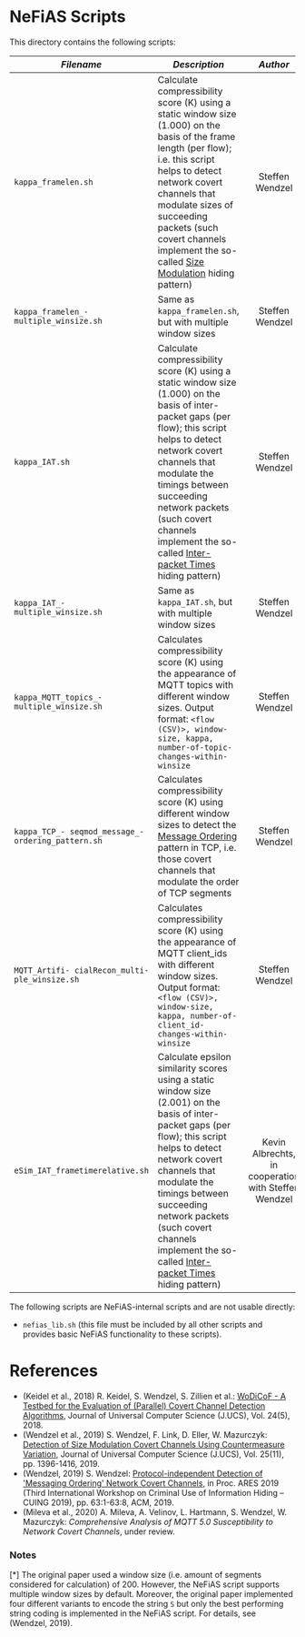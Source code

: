 # NeFiAS Scripts

This directory contains the following scripts:

| *Filename*        | *Description*  | *Author*      | *Comment/Reference* |
| ----------------- | -------------- |:-------------:|--------------------:|
| `kappa_framelen.sh` | Calculate compressibility score (K) using a static window size (1.000) on the basis of the frame length (per flow); i.e. this script helps to detect network covert channels that modulate sizes of succeeding packets (such covert channels implement the so-called [Size Modulation](http://ih-patterns.blogspot.com/p/p1-size-modulation-pattern.html) hiding pattern) | Steffen Wendzel | see documentation; essentially the same as explained in (Wendzel et al., 2019) |
| `kappa_framelen_- multiple_winsize.sh` | Same as `kappa_framelen.sh`, but with multiple window sizes | Steffen Wendzel | same as `kappa_framelen.sh` |
| `kappa_IAT.sh` | Calculate compressibility score (K) using a static window size (1.000) on the basis of inter-packet gaps (per flow); this script helps to detect network covert channels that modulate the timings between succeeding network packets (such covert channels implement the so-called [Inter-packet Times](http://ih-patterns.blogspot.com/p/blog-page_40.html) hiding pattern) | Steffen Wendzel | see documentation; essentially the same as explained in (Keidel et al., 2018) |
| `kappa_IAT_- multiple_winsize.sh` | Same as `kappa_IAT.sh`, but with multiple window sizes | Steffen Wendzel | same as `kappa_IAT.sh` |
| `kappa_MQTT_topics_- multiple_winsize.sh` | Calculates compressibility score (K) using the appearance of MQTT topics with different window sizes. Output format: `<flow (CSV)>, window-size, kappa, number-of-topic-changes-within-winsize` | Steffen Wendzel | code was used for (Mileva et al., 2020) |
| `kappa_TCP_- seqmod_message_- ordering_pattern.sh` | Calculates compressibility score (K) using different window sizes to detect the [Message Ordering](http://ih-patterns.blogspot.com/p/p10-pdu-order-pattern.html) pattern in TCP, i.e. those covert channels that modulate the order of TCP segments | Steffen Wendzel | Implements exactly the coding and compression as used by (Wendzel, 2019). Also, see [*] |
| `MQTT_Artifi- cialRecon_multi- ple_winsize.sh` | Calculates compressibility score (K) using the appearance of MQTT client_ids with different window sizes. Output format: `<flow (CSV)>, window-size, kappa, number-of-client_id-changes-within-winsize` | Steffen Wendzel | code was used for (Mileva et al., 2020) |
| `eSim_IAT_frametimerelative.sh` | Calculate epsilon similarity scores using a static window size (2.001) on the basis of inter-packet gaps (per flow); this script helps to detect network covert channels that modulate the timings between succeeding network packets (such covert channels implement the so-called [Inter-packet Times](http://ih-patterns.blogspot.com/p/blog-page_40.html) hiding pattern) | Kevin Albrechts, in cooperation with Steffen Wendzel | implementation of epsilon similarity described by Cabuk et al. 2004, 2009 |

The following scripts are NeFiAS-internal scripts and are not usable directly:

* `nefias_lib.sh` (this file must be included by all other scripts and provides basic NeFiAS functionality to these scripts).


# References

* (Keidel et al., 2018) R. Keidel, S. Wendzel, S. Zillien et al.: [WoDiCoF - A Testbed for the Evaluation of (Parallel) Covert Channel Detection Algorithms](http://dx.doi.org/10.3217/jucs-024-05-0556), Journal of Universal Computer Science (J.UCS), Vol. 24(5), 2018.
* (Wendzel et al., 2019) S. Wendzel, F. Link, D. Eller, W. Mazurczyk: [Detection of Size Modulation Covert Channels Using Countermeasure Variation](http://www.jucs.org/jucs_25_11/detection_of_size_modulation), Journal of Universal Computer Science (J.UCS), Vol. 25(11), pp. 1396-1416, 2019.
* (Wendzel, 2019) S. Wendzel: [Protocol-independent Detection of 'Messaging Ordering' Network Covert Channels](https://doi.org/10.1145/3339252.3341477), in Proc. ARES 2019 (Third International Workshop on Criminal Use of Information Hiding – CUING 2019), pp. 63:1-63:8, ACM, 2019.
* (Mileva et al., 2020) A. Mileva, A. Velinov, L. Hartmann, S. Wendzel, W. Mazurczyk: *Comprehensive Analysis of MQTT 5.0 Susceptibility to Network Covert Channels*, under review.


### Notes
[*] The original paper used a window size (i.e. amount of segments considered for calculation) of 200. However, the NeFiAS script supports multiple window sizes by default. Moreover, the original paper implemented four different variants to encode the string `S` but only the best performing string coding is implemented in the NeFiAS script. For details, see (Wendzel, 2019).
